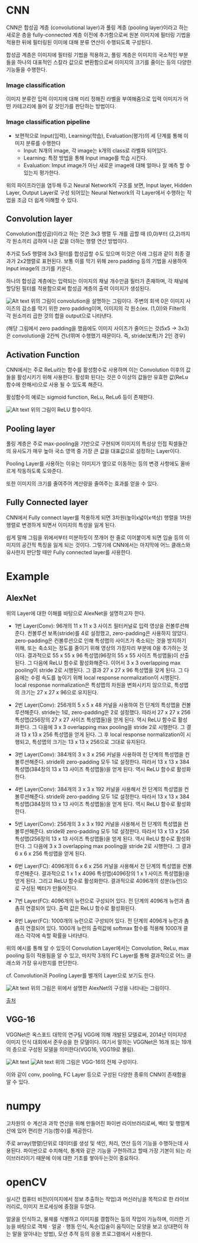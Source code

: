 # CNN
CNN은 합성곱 계층 (convolutional layer)과 풀링 계층 (pooling layer)이라고 하는 새로운 층을 fully-connected 계층 이전에 추가함으로써 원본 이미지에 필터링 기법을 적용한 뒤에 필터링된 이미에 대해 분류 연산이 수행되도록 구성된다.

합성곱 계층은 이미지에 필터링 기법을 적용하고, 풀링 계층은 이미지의 국소적인 부분들을 하나의 대표적인 스칼라 값으로 변환함으로써 이미지의 크기를 줄이는 등의 다양한 기능들을 수행한다.

### Image classification
이미지 분류란 입력 이미지에 대해 미리 정해진 라벨을 부여해줌으로 입력 이미지가 어떤 카테고리에 들어 갈 것인가를 판단하는 방법이다.

### Image classification pipeline
- 보편적으로 Input(입력), Learning(학습), Evaluation(평가)의 세 단계를 통해 이미지 분류를 수행한다
  - Input: N개의 image, 각 image는 k개의 class로 라벨화 되어있다.
  - Learning: 특정 방법을 통해 Input image를 학습 시킨다.
  - Evaluation: Imput image가 아닌 새로운 image에 대해 얼마나 잘 예측 할 수 있는지 평가한다.

위의 파이프라인을 염두해 두고 Neural Network의 구조를 보면, Input layer, Hidden Layer, Output Layer로 구성 되어있는 Neural Network의 각 Layer에서 수행하는 작업을 조금 더 쉽게 이해할 수 있다.

## Convolution layer
Convolution(합성곱)이라고 하는 것은 3x3 행렬 두 개를 곱할 때 (0,0)부터 (2,2)까지 각 원소끼리 곱하여 나온 값을 더하는 행렬 연산 방법이다.

추가로 5x5 행렬에 3x3 필터를 합성곱할 수도 있으며 이것은 아래 그림과 같이 최종 결과가 2x2행렬로 표현된다. 보통 이를 막기 위해 zero padding 등의 기법을 사용하여 Input image의 크기를 키운다.

하나의 합성곱 계층에는 입력되는 이미지의 채널 개수만큼 필터가 존재하며, 각 채널에 할당된 필터를 적용함으로써 합성곱 계층의 출력 이미지가 생성된다.

![Alt text](./img/conv.jpg)
위의 그림이 convolution을 설명하는 그림이다. 주변의 회색 0은 이미지 사이즈의 감소를 막기 위한 zero padding이며, 이미지의 각 원소(ex. (1,0))와 Filter의 각 원소끼리 곱한 것의 합을 output으로 나타낸다.

(해당 그림에서 zero padding을 했음에도 이미지 사이즈가 줄어드는 것(5x5 -> 3x3)은 convolution을 2칸씩 건너뛰며 수행했기 때문이다. 즉, stride(보폭)가 2인 경우)

## Activation Function
CNN에서는 주로 ReLu라는 함수를 활성함수로 사용하며 이는 Convolution 이후의 값들을 활성시키기 위해 사용한다. 활성화 된다는 것은 0 이상의 값들만 유효한 값(ReLu 함수에 한해서)으로 사용 될 수 있도록 해준다. 

활성함수의 예로는 sigmoid function, ReLu, ReLu6 등이 존재한다.

![Alt text](./img/ReLu.jpg)
위의 그림이 ReLU 함수이다.

## Pooling layer
풀링 계층은 주로 max-pooling을 기반으로 구현되며 이미지의 특성상 인접 픽셀들간의 유사도가 매우 높아 국소 영역 중 가장 큰 값을 대표값으로 설정하는 Layer이다.

Pooling Layer를 사용하는 이유는 이미지가 옆으로 이동하는 등의 변경 사항에도 올바르게 작동하도록 도와준다.

또한 이미지의 크기를 줄여주어 계산량을 줄여주는 효과를 얻을 수 있다.

## Fully Connected layer
CNN에서 Fully connect layer를 적용하게 되면 3차원(높이x넓이x색상) 행렬을 1차원 행렬로 변경하게 되면서 이미지의 특성을 잃게 된다. 

쉽게 말해 그림을 위에서부터 미분하듯이 쪼개어 한 줄로 이어붙이게 되면 입술 등의 이미지의 공간적 특징을 잃게 되는 것이다. 그렇기에 CNN에서는 마지막에 어느 클래스와 유사한지 판단할 때만 Fully connected layer를 사용한다.

# Example
## AlexNet
위의 Layer에 대한 이해를 바탕으로 AlexNet을 설명하고자 한다.

- 1번 Layer(Conv): 96개의 11 x 11 x 3 사이즈 필터커널로 입력 영상을 컨볼루션해준다. 컨볼루션 보폭(stride)를 4로 설정했고, zero-padding은 사용하지 않았다. zero-padding은 컨볼루션으로 인해 특성맵의 사이즈가 축소되는 것을 방지하기 위해, 또는 축소되는 정도를 줄이기 위해 영상의 가장자리 부분에 0을 추가하는 것이다. 결과적으로 55 x 55 x 96 특성맵(96장의 55 x 55 사이즈 특성맵들)이 산출된다. 그 다음에 ReLU 함수로 활성화해준다. 이어서 3 x 3 overlapping max pooling이 stride 2로 시행된다. 그 결과 27 x 27 x 96 특성맵을 갖게 된다. 그 다음에는 수렴 속도를 높이기 위해 local response normalization이 시행된다. local response normalization은 특성맵의 차원을 변화시키지 않으므로, 특성맵의 크기는 27 x 27 x 96으로 유지된다. 

- 2번 Layer(Conv): 256개의 5 x 5 x 48 커널을 사용하여 전 단계의 특성맵을 컨볼루션해준다. stride는 1로, zero-padding은 2로 설정했다. 따라서 27 x 27 x 256 특성맵(256장의 27 x 27 사이즈 특성맵들)을 얻게 된다. 역시 ReLU 함수로 활성화한다. 그 다음에 3 x 3 overlapping max pooling을 stride 2로 시행한다. 그 결과 13 x 13 x 256 특성맵을 얻게 된다. 그 후 local response normalization이 시행되고, 특성맵의 크기는 13 x 13 x 256으로 그대로 유지된다. 

- 3번 Layer(Conv): 384개의 3 x 3 x 256 커널을 사용하여 전 단계의 특성맵을 컨볼루션해준다. stride와 zero-padding 모두 1로 설정한다. 따라서 13 x 13 x 384 특성맵(384장의 13 x 13 사이즈 특성맵들)을 얻게 된다. 역시 ReLU 함수로 활성화한다.

- 4번 Layer(Conv): 384개의 3 x 3 x 192 커널을 사용해서 전 단계의 특성맵을 컨볼루션해준다. stride와 zero-padding 모두 1로 설정한다. 따라서 13 x 13 x 384 특성맵(384장의 13 x 13 사이즈 특성맵들)을 얻게 된다. 역시 ReLU 함수로 활성화한다. 

- 5번 Layer(Conv): 256개의 3 x 3 x 192 커널을 사용해서 전 단계의 특성맵을 컨볼루션해준다. stride와 zero-padding 모두 1로 설정한다. 따라서 13 x 13 x 256 특성맵(256장의 13 x 13 사이즈 특성맵들)을 얻게 된다. 역시 ReLU 함수로 활성화한다. 그 다음에 3 x 3 overlapping max pooling을 stride 2로 시행한다. 그 결과 6 x 6 x 256 특성맵을 얻게 된다. 

- 6번 Layer(FC): 4096개의 6 x 6 x 256 커널을 사용해서 전 단계의 특성맵을 컨볼루션해준다. 결과적으로 1 x 1 x 4096 특성맵(4096장의 1 x 1 사이즈 특성맵들)을 얻게 된다. 그리고 ReLU 함수로 활성화한다. 결과적으로 4096개의 성분(뉴런)으로 구성된 벡터가 만들어진다. 

- 7번 Layer(FC): 4096개의 뉴런으로 구성되어 있다. 전 단계의 4096개 뉴런과 촘촘히 연결되어 있다. 출력 값은 ReLU 함수로 활성화된다. 

- 8번 Layer(FC): 1000개의 뉴런으로 구성되어 있다. 전 단계의 4096개 뉴런과 촘촘히 연결되어 있다. 1000개 뉴런의 출력값에 softmax 함수를 적용해 1000개 클래스 각각에 속할 확률을 나타낸다. 

위의 예시를 통해 알 수 있듯이 Convolution Layer에서는 Convolution, ReLu, max pooling 등이 적용됨을 알 수 있고, 마지막 3개의 FC Layer를 통해 결과적으로 어느 클래스와 가장 유사한지를 판단한다.

cf. Convolution과 Pooling Layer를 별개의 Layer으로 보기도 한다.

![Alt text](./img/AlexNet.jpg)
위의 그림은 위에서 설명한 AlexNet의 구성을 나타내는 그림이다.

[출처](https://bskyvision.com/421) 

## VGG-16
VGGNet은 옥스포드 대학의 연구팀 VGG에 의해 개발된 모델로써, 2014년 이미지넷 이미지 인식 대회에서 준우승을 한 모델이다. 여기서 말하는 VGGNet은 16개 또는 19개의 층으로 구성된 모델을 의미한다(VGG16, VGG19로 불림).

![Alt text](./img/vgg16_1.jpg)
![Alt text](./img/vgg16_2.jpg)
위의 그림은 VGG-16의 전체 구성이다.

이와 같이 conv, pooling, FC Layer 등으로 구성된 다양한 종류의 CNN이 존재함을 알 수 있다.

# numpy
고차원의 수 계산과 과학 연산을 위해 만들어진 파이썬 라이브러리로써, 벡터 및 행렬계산에 있어 편리한 기능(함수)를 제공한다.

주로 array(행렬)단위로 데이터를 생성 및 색인, 처리, 연산 등의 기능을 수행하는데 사용된다. 파이썬으로 수치해석, 통계와 같은 기능을 구현하려고 할때 가장 기본이 되는 라이브러리이기 때문에 이에 대한 기초를 쌓아두는것이 중요하다.

# openCV
실시간 컴퓨터 비전(이미지에서 정보 추출하는 작업)과 머신러닝을 목적으로 한 라이브러리로, 이미지 프로세싱에 중점을 두었다.

얼굴을 인식하고, 물체를 식별하고 이미지를 결합하는 등의 작업이 가능하며, 이러한 기능을 바탕으로 객체ㆍ얼굴ㆍ행동 인식, 독순(입술이 움직이는 모양을 보고 상대편이 하는 말을 알아내는 방법), 모션 추적 등의 응용 프로그램에서 사용한다.